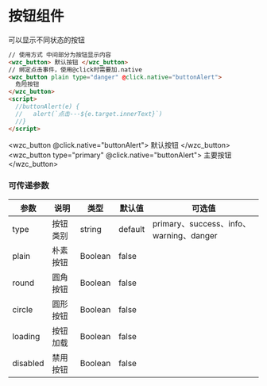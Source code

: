 # 按钮组件

可以显示不同状态的按钮

```html
// 使用方式 中间部分为按钮显示内容
<wzc_button> 默认按钮 </wzc_button>
// 绑定点击事件，使用@click时需要加.native
<wzc_button plain type="danger" @click.native="buttonAlert">
  危险按钮
</wzc_button>
<script>
  //buttonAlert(e) {
  //   alert(`点击---${e.target.innerText}`)
  //}
</script>
```

<wzc_button @click.native="buttonAlert"> 默认按钮 </wzc_button>
<wzc_button type="primary" @click.native="buttonAlert">
主要按钮
</wzc_button>

### 可传递参数

| 参数     | 说明     | 类型    | 默认值  | 可选值                                  |
| -------- | -------- | ------- | ------- | --------------------------------------- |
| type     | 按钮类别 | string  | default | primary、success、info、warning、danger |
| plain    | 朴素按钮 | Boolean | false   |                                         |
| round    | 圆角按钮 | Boolean | false   |                                         |
| circle   | 圆形按钮 | Boolean | false   |                                         |
| loading  | 按钮加载 | Boolean | false   |                                         |
| disabled | 禁用按钮 | Boolean | false   |                                         |

<br/>
